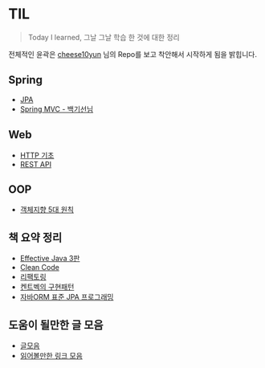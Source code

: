 

# TIL

> Today I learned, 그날 그날 학습 한 것에 대한 정리

전체적인 윤곽은 [cheese10yun](<https://github.com/cheese10yun/>) 님의 Repo를 보고 착안해서 시작하게 됨을 밝힙니다.

## Spring

- [JPA](./spring/jpa.md)
- [Spring MVC - 백기선님](./spring/spring-mvc-inflearn.md)

  

## Web

- [HTTP 기초](./web/http.md)
- [REST API](./web/rest-api.md)



## OOP

- [객체지향 5대 원칙](./oop/객체지향5대원칙.md)



## 책 요약 정리

- [Effective Java 3판](./book/effective-java.md)
- [Clean Code](./book/clean-code.md)
- [리팩토링](./book/리팩토링.md)
- [켄트벡의 구현패턴](./book/켄트벡의구현패턴.md)
- [자바ORM 표준 JPA 프로그래밍](./book/jpa.md)



## 도움이 될만한 글 모음

- [글모음](./ref/글모음.md)
- [읽어볼만한 링크 모음](./ref/링크모음)



